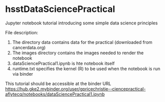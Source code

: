 # hsstDataSciencePractical
Jupyter notebook tutorial introducing some simple data science principles

File description:
<ol>
  <li>The directory data contains data for the practical (downloaded from cancerdata.org)
  <li>The images directory contains the images needed to render the notebook
  <li>dataSciencePractical1.ipynb is hte notebook itself
  <li>runtime.txt specifies the kernel (R) to be used when the notebook is run via binder
</ol>

This tutorial should be accessible at the binder URL https://hub.gke2.mybinder.org/user/gpricechristie--ciencepractical-aflytecq/notebooks/dataSciencePractical1.ipynb
